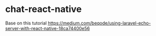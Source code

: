 # chat-react-native

Base on this tutorial https://medium.com/beqode/using-laravel-echo-server-with-react-native-18ca74400e56
